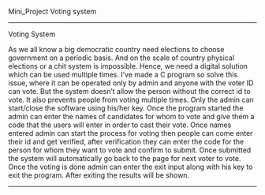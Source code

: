 Mini_Project
Voting system 

------------------------------------------------------------------------------------

Voting System

As we all know a big democratic country need elections to choose government 
on a periodic basis. And on the scale of country physical elections or a chit 
system is impossible. Hence, we need a digital solution which can be used 
multiple times. I’ve made a C program so solve this issue, where it can be 
operated only by admin and anyone with the voter ID can vote. But the system 
doesn’t allow the person without the correct id to vote. It also prevents people 
from voting multiple times. Only the admin can start/close the software using 
his/her key. Once the program started the admin can enter the names of 
candidates for whom to vote and give them a code that the users will enter in 
order to cast their vote. Once names entered admin can start the process for 
voting then people can come enter their id and get verified, after verification 
they can enter the code for the person for whom they want to vote and confirm 
to submit. Once submitted the system will automatically go back to the page for 
next voter to vote. Once the voting is done admin can enter the exit input along 
with his key to exit the program. After exiting the results will be shown.

------------------------------------------------------------------------------------
